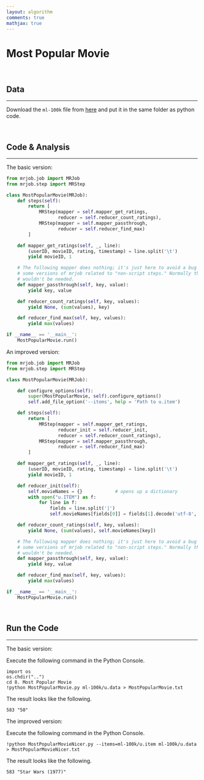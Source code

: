 ```yaml
---
layout: algorithm
comments: true
mathjax: true
---
```


# Most Popular Movie

<br>

## Data
---
Download the `ml-100k` file from [here](https://github.com/shevapato2008/HadoopMapReduce_Python/tree/master/8.%20Most%20Popular%20Movie/ml-100k "ml-100k") and put it in the same folder as python code.

<br>

## Code & Analysis
---
The basic version:
```python
from mrjob.job import MRJob
from mrjob.step import MRStep

class MostPopularMovie(MRJob):
    def steps(self):
        return [
            MRStep(mapper = self.mapper_get_ratings,
                   reducer = self.reducer_count_ratings),
            MRStep(mapper = self.mapper_passthrough,
                   reducer = self.reducer_find_max)
        ]

    def mapper_get_ratings(self, _, line):
        (userID, movieID, rating, timestamp) = line.split('\t')
        yield movieID, 1

    # The following mapper does nothing; it's just here to avoid a bug in
    # some versions of mrjob related to "non-script steps." Normally this
    # wouldn't be needed.
    def mapper_passthrough(self, key, value):
        yield key, value

    def reducer_count_ratings(self, key, values):
        yield None, (sum(values), key)

    def reducer_find_max(self, key, values):
        yield max(values)

if __name__ == '__main__':
    MostPopularMovie.run()
```
An improved version:
```python
from mrjob.job import MRJob
from mrjob.step import MRStep

class MostPopularMovie(MRJob):

    def configure_options(self):
        super(MostPopularMovie, self).configure_options()
        self.add_file_option('--items', help = 'Path to u.item')

    def steps(self):
        return [
            MRStep(mapper = self.mapper_get_ratings,
                   reducer_init = self.reducer_init,
                   reducer = self.reducer_count_ratings),
            MRStep(mapper = self.mapper_passthrough,
                   reducer = self.reducer_find_max)
        ]

    def mapper_get_ratings(self, _, line):
        (userID, movieID, rating, timestamp) = line.split('\t')
        yield movieID, 1

    def reducer_init(self):
        self.movieNames = {}            # opens up a dictionary
        with open("u.ITEM") as f:
            for line in f:
                fields = line.split('|')
                self.movieNames[fields[0]] = fields[1].decode('utf-8', 'ignore')

    def reducer_count_ratings(self, key, values):
        yield None, (sum(values), self.movieNames[key])

    # The following mapper does nothing; it's just here to avoid a bug in
    # some versions of mrjob related to "non-script steps." Normally this
    # wouldn't be needed.
    def mapper_passthrough(self, key, value):
        yield key, value

    def reducer_find_max(self, key, values):
        yield max(values)

if __name__ == '__main__':
    MostPopularMovie.run()
```


<br>

## Run the Code
---
The basic version:

Execute the following command in the Python Console.
```shell
import os
os.chdir("..")
cd 8. Most Popular Movie
!python MostPopularMovie.py ml-100k/u.data > MostPopularMovie.txt
```
The result looks like the following.
```
583	"50"
```

The improved version:

Execute the following command in the Python Console.
```shell
!python MostPopularMovieNicer.py --items=ml-100k/u.item ml-100k/u.data > MostPopularMovieNicer.txt
```
The result looks like the following.
```
583	"Star Wars (1977)"
```

<br><br>
